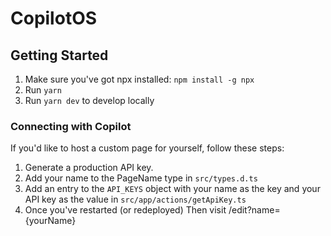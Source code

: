 # CopilotOS

## Getting Started

1. Make sure you've got npx installed: `npm install -g npx`
2. Run `yarn`
3. Run `yarn dev` to develop locally

### Connecting with Copilot

If you'd like to host a custom page for yourself, follow these steps:

1. Generate a production API key.
2. Add your name to the PageName type in `src/types.d.ts`
3. Add an entry to the `API_KEYS` object with your name as the key and your API key as the value in `src/app/actions/getApiKey.ts`
4. Once you've restarted (or redeployed) Then visit /edit?name={yourName}
